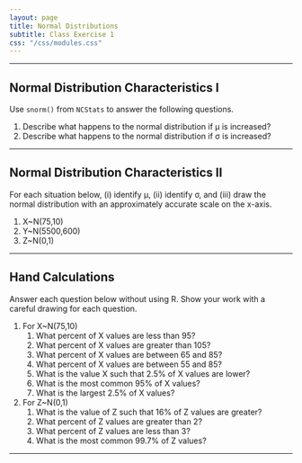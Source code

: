 ```yaml
---
layout: page
title: Normal Distributions
subtitle: Class Exercise 1
css: "/css/modules.css"
---
```


----

## Normal Distribution Characteristics I

Use `snorm()` from `NCStats` to answer the following questions.

1. Describe what happens to the normal distribution if &mu; is increased?
1. Describe what happens to the normal distribution if &sigma; is increased?

----

## Normal Distribution Characteristics II

For each situation below, (i) identify &mu;, (ii) identify &sigma;, and (iii) draw the normal distribution with an approximately accurate scale on the x-axis.

1. X~N(75,10)
1. Y~N(5500,600)
1. Z~N(0,1)

----

## Hand Calculations

Answer each question below without using R.  Show your work with a careful drawing for each question.

1. For X~N(75,10)
    1. What percent of X values are less than 95?
    1. What percent of X values are greater than 105?
    1. What percent of X values are between 65 and 85?
    1. What percent of X values are between 55 and 85?
    1. What is the value X such that 2.5% of X values are lower?
    1. What is the most common 95% of X values?
    1. What is the largest 2.5% of X values?
1. For Z~N(0,1)
    1. What is the value of Z such that 16% of Z values are greater?
    1. What percent of Z values are greater than 2?
    1. What percent of Z values are less than 3?
    1. What is the most common 99.7% of Z values?

----
